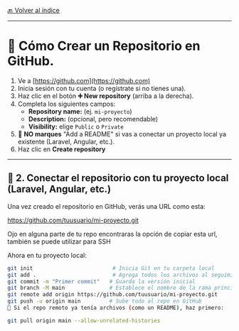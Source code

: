[🔙 Volver al índice](obsidian://open?vault=ObsidianDBNiko&file=niko_wiki%2FGit%20y%20Github%2FIndex%20Git)

---


# 🐙 Cómo Crear un Repositorio en GitHub.

1. Ve a [https://github.com](https://github.com)
2. Inicia sesión con tu cuenta (o regístrate si no tienes una).
3. Haz clic en el botón **➕ New repository** (arriba a la derecha).
4. Completa los siguientes campos:
   - **Repository name:** (ej. `mi-proyecto`)
   - **Description:** (opcional, pero recomendable)
   - **Visibility:** elige `Public` o `Private`
5. 🔁 **NO marques** "Add a README" si vas a conectar un proyecto local ya existente (Laravel, Angular, etc.).
6. Haz clic en **Create repository**

---

## 🔗 2. Conectar el repositorio con tu proyecto local (Laravel, Angular, etc.)

Una vez creado el repositorio en GitHub, verás una URL como esta:

https://github.com/tuusuario/mi-proyecto.git

Ojo en alguna parte de tu repo encontraras la opción de copiar esta url, también se puede utilizar para SSH

Ahora en tu proyecto local:

```bash
git init                         # Inicia Git en tu carpeta local
git add .                        # Agrega todos los archivos al seguimiento
git commit -m "Primer commit"   # Guarda la versión inicial
git branch -M main              # Establece el nombre de la rama principal
git remote add origin https://github.com/tuusuario/mi-proyecto.git
git push -u origin main         # Sube todo al repo en GitHub
🧠 Si el repo remoto ya tenía archivos (como un README), haz primero:

git pull origin main --allow-unrelated-histories
